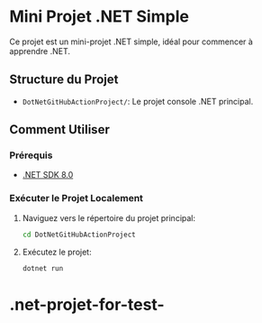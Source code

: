 # Mini Projet .NET Simple

Ce projet est un mini-projet .NET simple, idéal pour commencer à apprendre .NET.

## Structure du Projet

- `DotNetGitHubActionProject/`: Le projet console .NET principal.

## Comment Utiliser

### Prérequis

- [.NET SDK 8.0](https://dotnet.microsoft.com/download/dotnet/8.0)

### Exécuter le Projet Localement

1. Naviguez vers le répertoire du projet principal:
   ```bash
   cd DotNetGitHubActionProject
   ```
2. Exécutez le projet:
   ```bash
   dotnet run
   ```


# .net-projet-for-test-
